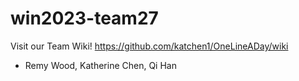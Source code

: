 # win2023-team27

Visit our Team Wiki! https://github.com/katchen1/OneLineADay/wiki

- Remy Wood, Katherine Chen, Qi Han
